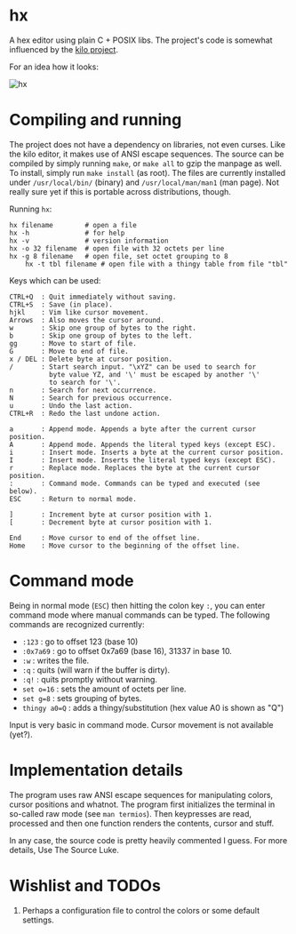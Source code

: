 # hx

A hex editor using plain C + POSIX libs. The project's code
is somewhat influenced by the [kilo project](https://github.com/antirez/kilo).

For an idea how it looks:

![hx](http://i.imgur.com/5XPbMGW.png)

# Compiling and running

The project does not have a dependency on libraries, not even curses. Like the
kilo editor, it makes use of ANSI escape sequences. The source can be compiled
by simply running `make`, or `make all` to gzip the manpage as well. To install,
simply run `make install` (as root). The files are currently installed under
`/usr/local/bin/` (binary) and `/usr/local/man/man1` (man page). Not really sure yet
if this is portable across distributions, though.

Running `hx`:

	hx filename        # open a file
	hx -h              # for help
	hx -v              # version information
	hx -o 32 filename  # open file with 32 octets per line
	hx -g 8 filename   # open file, set octet grouping to 8
        hx -t tbl filename # open file with a thingy table from file "tbl"

Keys which can be used:

	CTRL+Q  : Quit immediately without saving.
	CTRL+S  : Save (in place).
	hjkl    : Vim like cursor movement.
	Arrows  : Also moves the cursor around.
	w       : Skip one group of bytes to the right.
	b       : Skip one group of bytes to the left.
	gg      : Move to start of file.
	G       : Move to end of file.
	x / DEL : Delete byte at cursor position.
	/       : Start search input. "\xYZ" can be used to search for
	          byte value YZ, and '\' must be escaped by another '\'
	          to search for '\'.
	n       : Search for next occurrence.
	N       : Search for previous occurrence.
	u       : Undo the last action.
	CTRL+R  : Redo the last undone action.

	a       : Append mode. Appends a byte after the current cursor position.
	A       : Append mode. Appends the literal typed keys (except ESC).
	i       : Insert mode. Inserts a byte at the current cursor position.
	I       : Insert mode. Inserts the literal typed keys (except ESC).
	r       : Replace mode. Replaces the byte at the current cursor position.
	:       : Command mode. Commands can be typed and executed (see below).
	ESC     : Return to normal mode.

	]       : Increment byte at cursor position with 1.
	[       : Decrement byte at cursor position with 1.

	End     : Move cursor to end of the offset line.
	Home    : Move cursor to the beginning of the offset line.


# Command mode

Being in normal mode (`ESC`) then hitting the colon key `:`, you can enter command
mode where manual commands can be typed. The following commands are recognized currently:

* `:123`        : go to offset 123 (base 10)
* `:0x7a69`     : go to offset 0x7a69 (base 16), 31337 in base 10.
* `:w`          : writes the file.
* `:q`          : quits (will warn if the buffer is dirty).
* `:q!`         : quits promptly without warning.
* `set o=16`    : sets the amount of octets per line.
* `set g=8`     : sets grouping of bytes.
* `thingy a0=Q` : adds a thingy/substitution (hex value A0 is shown as "Q")

Input is very basic in command mode. Cursor movement is not available (yet?).

# Implementation details

The program uses raw ANSI escape sequences for manipulating colors, cursor
positions and whatnot. The program first initializes the terminal in
so-called raw mode (see `man termios`). Then keypresses are read, processed
and then one function renders the contents, cursor and stuff.

In any case, the source code is pretty heavily commented I guess. For more
details, Use The Source Luke.

# Wishlist and TODOs

1. Perhaps a configuration file to control the colors or some default settings.
